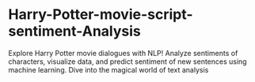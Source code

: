 # Harry-Potter-movie-script-sentiment-Analysis
Explore Harry Potter movie dialogues with NLP! Analyze sentiments of characters, visualize data, and predict sentiment of new sentences using machine learning. Dive into the magical world of text analysis
